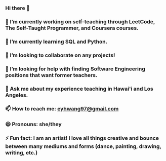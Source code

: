 ### Hi there 👋
### 🔭 I’m currently working on self-teaching through LeetCode, The Self-Taught Programmer, and Coursera courses.
### 🌱 I’m currently learning SQL and Python.
### 👯 I’m looking to collaborate on any projects!
### 🤔 I’m looking for help with finding Software Engineering positions that want former teachers.
### 💬 Ask me about my experience teaching in Hawai'i and Los Angeles.
### 📫 How to reach me: eyhwang97@gmail.com
### 😄 Pronouns: she/they
### ⚡ Fun fact: I am an artist! I love all things creative and bounce between many mediums and forms (dance, painting, drawing, writing, etc.)


<!--
**estheryoojinhwang/estheryoojinhwang** is a ✨ _special_ ✨ repository because its `README.md` (this file) appears on your GitHub profile.

Here are some ideas to get you started:

### - 🔭 I’m currently working on self-teaching through LeetCode, The Self-Taught Programmer, and Coursera courses.
### - 🌱 I’m currently learning SQL and Python.
### - 👯 I’m looking to collaborate on any projects!
### - 🤔 I’m looking for help with finding Software Engineering positions that want former teachers.
### 💬 Ask me about my experience teaching in Hawai'i and Los Angeles.
### 📫 How to reach me: eyhwang97@gmail.com
### 😄 Pronouns: she/they
### ⚡ Fun fact: I am an artist! I love all things creative and bounce between many mediums and forms (dance, painting, drawing, writing, etc.)
-->
